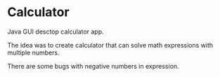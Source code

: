 # Calculator
Java GUI desctop calculator app.

The idea was to create calculator that can solve math expressions with multiple numbers.

There are some bugs with negative numbers in expression.
